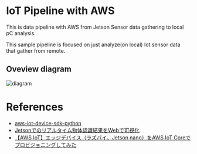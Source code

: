 # IoT Pipeline with AWS

This is data pipeline with AWS from Jetson Sensor data gathering to local pC analysis.

This sample pipeline is focused on just analyze(on local) Iot sensor data that gather from remote.

## Oveview diagram

![diagram](https://user-images.githubusercontent.com/48679574/232180376-ed365a01-23ee-4579-a02b-5aacc834276a.jpg)


# References
- [aws-iot-device-sdk-python](https://github.com/aws/aws-iot-device-sdk-python)
- [Jetsonでのリアルタイム物体認識結果をWebで可視化](https://qiita.com/algopia/items/2eb4ec8d5bbd983b4656)
- [【AWS IoT】エッジデバイス（ラズパイ、Jetson nano）をAWS IoT Coreでプロビジョニングしてみた](https://qiita.com/hdmn54321/items/2b78b84f9bc852d206d1)
